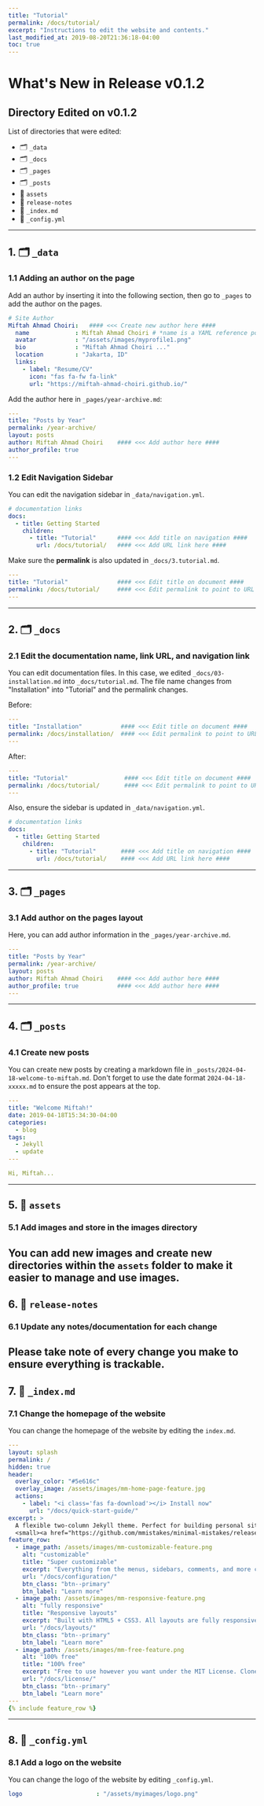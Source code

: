 ```yaml
---
title: "Tutorial"
permalink: /docs/tutorial/
excerpt: "Instructions to edit the website and contents."
last_modified_at: 2019-08-20T21:36:18-04:00
toc: true
---
```

# What's New in Release v0.1.2

## Directory Edited on v0.1.2
List of directories that were edited:
- 🗂️ `_data`
- 🗂️ `_docs`
- 🗂️ `_pages`
- 🗂️ `_posts`
- 📂 `assets`
- 📂 `release-notes`
- 📄 `_index.md`
- 🔧 `_config.yml`

-----------------------------------

## 1. 🗂️ `_data`
### 1.1 Adding an author on the page
Add an author by inserting it into the following section, then go to `_pages` to add the author on the pages.

```yaml
# Site Author
Miftah Ahmad Choiri:   #### <<< Create new author here ####
  name             : Miftah Ahmad Choiri # *name is a YAML reference pointing to the &anchor earlier
  avatar           : "/assets/images/myprofile1.png"
  bio              : "Miftah Ahmad Choiri ..."
  location         : "Jakarta, ID"
  links:
    - label: "Resume/CV"
      icon: "fas fa-fw fa-link"
      url: "https://miftah-ahmad-choiri.github.io/"
```

Add the author here in `_pages/year-archive.md`:

```yaml
---
title: "Posts by Year"
permalink: /year-archive/
layout: posts
author: Miftah Ahmad Choiri    #### <<< Add author here ####
author_profile: true
---
```

### 1.2 Edit Navigation Sidebar
You can edit the navigation sidebar in `_data/navigation.yml`.

```yaml
# documentation links
docs:
  - title: Getting Started
    children:
      - title: "Tutorial"      #### <<< Add title on navigation ####
        url: /docs/tutorial/   #### <<< Add URL link here ####
```

Make sure the **permalink** is also updated in `_docs/3.tutorial.md`.

```yaml
---
title: "Tutorial"              #### <<< Edit title on document ####
permalink: /docs/tutorial/     #### <<< Edit permalink to point to URL ####
---
```
-----------------------

## 2. 🗂️ `_docs`
### 2.1 Edit the documentation name, link URL, and navigation link
You can edit documentation files. In this case, we edited `_docs/03-installation.md` into `_docs/tutorial.md`. The file name changes from "Installation" into "Tutorial" and the permalink changes.

Before:

```yaml
---
title: "Installation"           #### <<< Edit title on document ####
permalink: /docs/installation/  #### <<< Edit permalink to point to URL ####
---
```

After:

```yaml
---
title: "Tutorial"                #### <<< Edit title on document ####
permalink: /docs/tutorial/       #### <<< Edit permalink to point to URL ####
---
```

Also, ensure the sidebar is updated in `_data/navigation.yml`.

```yaml
# documentation links
docs:
  - title: Getting Started
    children:
      - title: "Tutorial"       #### <<< Add title on navigation ####
        url: /docs/tutorial/    #### <<< Add URL link here ####
```
-------------------------
## 3. 🗂️ `_pages`
### 3.1 Add author on the pages layout
Here, you can add author information in the `_pages/year-archive.md`.

```yaml
---
title: "Posts by Year"
permalink: /year-archive/
layout: posts
author: Miftah Ahmad Choiri    #### <<< Add author here #### 
author_profile: true           #### <<< Add author here ####
---
```
---------------------------
## 4. 🗂️ `_posts`
### 4.1 Create new posts
You can create new posts by creating a markdown file in `_posts/2024-04-18-welcome-to-miftah.md`. Don't forget to use the date format `2024-04-18-xxxxx.md` to ensure the post appears at the top.

```yaml
---
title: "Welcome Miftah!"
date: 2019-04-18T15:34:30-04:00
categories:
  - blog
tags:
  - Jekyll
  - update
---

Hi, Miftah...
```
---------------------------
## 5. 📂 `assets`
### 5.1 Add images and store in the images directory
You can add new images and create new directories within the `assets` folder to make it easier to manage and use images.
---------------------
## 6. 📂 `release-notes`
### 6.1 Update any notes/documentation for each change
Please take note of every change you make to ensure everything is trackable.
----------------------
## 7. 📄 `_index.md`
### 7.1 Change the homepage of the website
You can change the homepage of the website by editing the `index.md`.

```yaml
---
layout: splash
permalink: /
hidden: true
header:
  overlay_color: "#5e616c"
  overlay_image: /assets/images/mm-home-page-feature.jpg
  actions:
    - label: "<i class='fas fa-download'></i> Install now"
      url: "/docs/quick-start-guide/"
excerpt: >
  A flexible two-column Jekyll theme. Perfect for building personal sites, blogs, and portfolios.<br />
  <small><a href="https://github.com/mmistakes/minimal-mistakes/releases/tag/4.26.2">Latest release v4.26.2</a></small>
feature_row:
  - image_path: /assets/images/mm-customizable-feature.png
    alt: "customizable"
    title: "Super customizable"
    excerpt: "Everything from the menus, sidebars, comments, and more can be configured or set with YAML Front Matter."
    url: "/docs/configuration/"
    btn_class: "btn--primary"
    btn_label: "Learn more"
  - image_path: /assets/images/mm-responsive-feature.png
    alt: "fully responsive"
    title: "Responsive layouts"
    excerpt: "Built with HTML5 + CSS3. All layouts are fully responsive with helpers to augment your content."
    url: "/docs/layouts/"
    btn_class: "btn--primary"
    btn_label: "Learn more"
  - image_path: /assets/images/mm-free-feature.png
    alt: "100% free"
    title: "100% free"
    excerpt: "Free to use however you want under the MIT License. Clone it, fork it, customize it... whatever!"
    url: "/docs/license/"
    btn_class: "btn--primary"
    btn_label: "Learn more"      
---
{% include feature_row %}
```
-------------------
## 8. 🔧 `_config.yml`
### 8.1 Add a logo on the website
You can change the logo of the website by editing `_config.yml`.

```yaml
logo                     : "/assets/myimages/logo.png"
```

